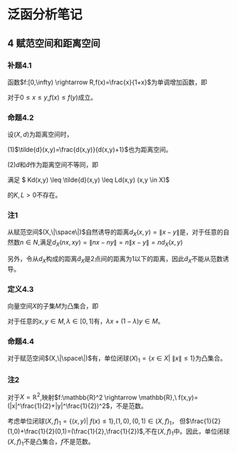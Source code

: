# 泛函分析笔记

## 4 赋范空间和距离空间

### 补题4.1

函数$f:[0,\infty) \rightarrow R,f(x)=\frac{x}{1+x}$为单调增加函数，即

对于$0 \leq x \leq y$,$f(x)\leq f(y)$成立。

### 命题4.2

设$(X,d)$为距离空间时，

(1)$\tilde{d}(x,y)=\frac{d(x,y)}{d(x,y)+1}$也为距离空间。

(2)$d$和$\tilde{d}$作为距离空间不等同，即

满足 $ Kd(x,y) \leq \tilde{d}(x,y) \leq Ld(x,y) (x,y \in X)$

的$K,L>0$不存在。

### 注1

从赋范空间$(X,\|\space\|)$自然诱导的距离$d_X(x,y)=\|x-y\|$是，对于任意的自然数$n \in N$,满足$d_X(nx,xy)=\|nx-ny\|=n\|x-y\|=nd_X(x,y)$

另外，令从$d_X$构成的距离$\tilde{d}_X$是2点间的距离为1以下的距离，因此$\tilde{d}_X$不能从范数诱导。

### 定义4.3

向量空间$X$的子集$M$为凸集合，即

对于任意的$x,y \in M,\lambda \in [0,1]$有，$\lambda x+(1-\lambda)y \in M$。

### 命题4.4

 对于赋范空间$(X,\|\space\|)$有，单位闭球$(X)_1=\{x \in X|\ \|x\|\leq 1\}$为凸集合。

### 注2

对于$X=\mathbb{R}^2$,映射$f:\mathbb{R}^2 \rightarrow \mathbb{R},\ f(x,y)=(|x|^\frac{1}{2}+|y|^\frac{1}{2})^2$，不是范数。

考虑单位闭球$(X,f)_1=\{(x,y)|\ f(x) \leq 1\}$,$(1,0),(0,1) \in (X,f)_1$， 但$\frac{1}{2}(1,0)+\frac{1}{2}(0,1)=(\frac{1}{2},\frac{1}{2})$,不在$(X,f)_1$中。因此，单位闭球$(X,f)_1$不是凸集合，$f$不是范数。

